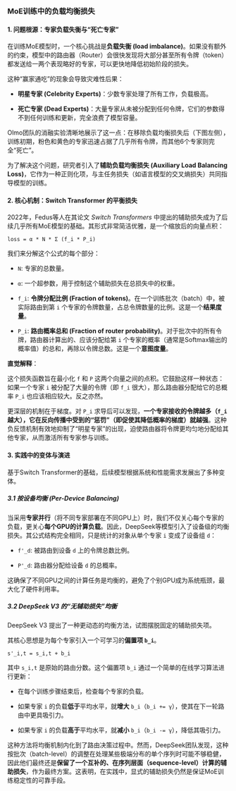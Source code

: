 ### MoE训练中的负载均衡损失



#### 1. 问题根源：专家负载失衡与“死亡专家”



在训练MoE模型时，一个核心挑战是**负载失衡 (load imbalance)**。如果没有额外的约束，模型中的路由器（Router）会很快发现将大部分甚至所有令牌（token）都发送给一两个表现略好的专家，可以更快地降低初始阶段的损失。



这种“赢家通吃”的现象会导致灾难性后果：

- **明星专家 (Celebrity Experts)**：少数专家处理了所有工作，负载极高。

- **死亡专家 (Dead Experts)**：大量专家从未被分配到任何令牌，它们的参数得不到任何训练和更新，完全浪费了模型容量。



Olmo团队的消融实验清晰地展示了这一点：在移除负载均衡损失后（下图左侧），训练初期，粉色和黄色的专家迅速占据了几乎所有令牌，而其他6个专家则完全“死亡”。







为了解决这个问题，研究者引入了**辅助负载均衡损失 (Auxiliary Load Balancing Loss)**，它作为一种正则化项，与主任务损失（如语言模型的交叉熵损失）共同指导模型的训练。



#### 2. 核心机制：Switch Transformer 的平衡损失



2022年，Fedus等人在其论文 *Switch Transformers* 中提出的辅助损失成为了后续几乎所有MoE模型的基础。其形式非常简洁优雅，是一个缩放后的向量点积：



`loss = α * N * Σ (f_i * P_i)`



我们来分解这个公式的每个部分：

- `N`: 专家的总数量。

- `α`: 一个超参数，用于控制这个辅助损失在总损失中的权重。

- `f_i`: **令牌分配比例 (Fraction of tokens)**。在一个训练批次（batch）中，被实际路由到第 `i` 个专家的令牌数量，占总令牌数量的比例。这是一个**结果度量**。

- `P_i`: **路由概率总和 (Fraction of router probability)**。对于批次中的所有令牌，路由器计算出的、应该分配给第 `i` 个专家的概率（通常是Softmax输出的概率值）的总和，再除以令牌总数。这是一个**意图度量**。



**直觉解释**：

这个损失函数旨在最小化 `f` 和 `P` 这两个向量之间的点积。它鼓励这样一种状态：如果一个专家 `i` 被分配了大量的令牌（即 `f_i` 很大），那么路由器分配给它的总概率 `P_i` 也应该相应较大。反之亦然。



更深层的机制在于梯度。对 `P_i` 求导后可以发现，**一个专家接收的令牌越多（`f_i` 越大），它在反向传播中受到的“惩罚”（即促使其降低概率的梯度）就越强**。这种负反馈机制有效地抑制了“明星专家”的出现，迫使路由器将令牌更均匀地分配给其他专家，从而激活所有专家参与训练。



#### 3. 实践中的变体与演进



基于Switch Transformer的基础，后续模型根据系统和性能需求发展出了多种变体。



##### 3.1 按设备均衡 (Per-Device Balancing)

当采用**专家并行**（将不同专家部署在不同GPU上）时，我们不仅关心每个专家的负载，更关心**每个GPU的计算负载**。因此，DeepSeek等模型引入了设备级的均衡损失。其公式结构完全相同，只是统计的对象从单个专家 `i` 变成了设备组 `d`：

- `f'_d`: 被路由到设备 `d` 上的令牌总数比例。

- `P'_d`: 路由器分配给设备 `d` 的总概率。



这确保了不同GPU之间的计算任务是均衡的，避免了个别GPU成为系统瓶颈，最大化了硬件利用率。



##### 3.2 DeepSeek V3 的“无辅助损失”均衡

DeepSeek V3 提出了一种更动态的均衡方法，试图摆脱固定的辅助损失项。

其核心思想是为每个专家引入一个可学习的**偏置项 `b_i`**。

`s'_i,t = s_i,t + b_i`

其中 `s_i,t` 是原始的路由分数。这个偏置项 `b_i` 通过一个简单的在线学习算法进行更新：

- 在每个训练步骤结束后，检查每个专家的负载。

- 如果专家 `i` 的负载**低于**平均水平，就**增大** `b_i`（`b_i += γ`），使其在下一轮路由中更具吸引力。

- 如果专家 `i` 的负载**高于**平均水平，就**减小** `b_i`（`b_i -= γ`），降低其吸引力。



这种方法将均衡机制内化到了路由决策过程中。然而，DeepSeek团队发现，这种按批次（batch-level）的调整在处理某些极端分布的单个序列时可能不够稳健，因此他们最终还是**保留了一个互补的、在序列层面（sequence-level）计算的辅助损失**，作为最终方案。这表明，在实践中，显式的辅助损失仍然是保证MoE训练稳定性的可靠手段。




